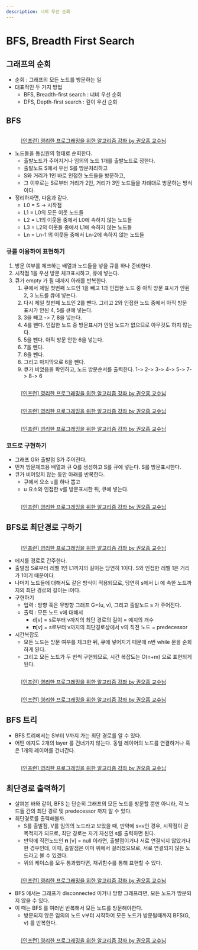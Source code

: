 ```yaml
---
description: 너비 우선 순회
---
```


# BFS, Breadth First Search

## 그래프의 순회&#x20;

* 순회 : 그래프의 모든 노드를 방문하는 일
* 대표적인 두 가지 방법
  * BFS, Breadth-first search : 너비 우선 순회&#x20;
  * DFS, Depth-first search : 깊이 우선 순회&#x20;

## BFS

<figure><img src="../../../.gitbook/assets/image (33) (1) (2) (1).png" alt=""><figcaption><p><a href="https://www.inflearn.com/course/%EC%95%8C%EA%B3%A0%EB%A6%AC%EC%A6%98-%EA%B0%95%EC%A2%8C">[인프런] 영리한 프로그래밍을 위한 알고리즘 강좌 by 권오흠 교수님</a></p></figcaption></figure>

* 노드들을 동심원의 형태로 순회한다.&#x20;
  * 출발노드가 주어지거나 임의의 노드 1개를 출발노드로 정한다.&#x20;
  * 출발노드 S에서 우선 S를 방문처리하고&#x20;
  * S와 거리가 1인 바로 인접한 노드들을 방문하고,&#x20;
  * 그 이후로는 S로부터 거리가 2인, 거리가 3인 노드들을 차례대로 방문하는 방식이다.&#x20;
* 정리하자면, 다음과 같다.&#x20;
  * L0 = S -> 시작점&#x20;
  * L1 = L0의 모든 이웃 노드들
  * L2 = L1의 이웃들 중에서 L0에 속하지 않는 노드들
  * L3 = L2의 이웃들 중에서 L1에 속하지 않는 노드들&#x20;
  * Ln = Ln-1 의 이웃들 중에서 Ln-2에 속하지 않는 노드들&#x20;

### 큐를 이용하여 표현하기

1. 방문 여부를 체크하는 배열과 노드들을 넣을 큐를 하나 준비한다.&#x20;
2. 시작점 1을 우선 방문 체크표시하고, 큐에 넣는다.&#x20;
3. 큐가 empty 가 될 때까지 아래를 반복한다.&#x20;
   1. 큐에서 제일 첫번째 노드인 1을 빼고 1과 인접한 노드 중 아직 방문 표시가 안된 2, 3 노드를 큐에 넣는다.
   2. 다시 제일 첫번째 노드인 2를 뺀다. 그리고 2와 인접한 노드 중에서 아직 방문 표시가 안된 4, 5를 큐에 넣는다.&#x20;
   3. 3을 빼고 -> 7, 8을 넣는다.&#x20;
   4. 4를 뺀다. 인접한 노드 중 방문표시가 안된 노드가 없으므로 아무것도 하지 않는다.&#x20;
   5. 5을 뺀다. 아직 방문 안한 6을 넣는다.&#x20;
   6. 7을 뺀다.&#x20;
   7. 8을 뺀다.&#x20;
   8. 그리고 마지막으로 6을 뺀다.&#x20;
   9. 큐가 비었음을 확인하고, 노드 방문순서를 출력한다. 1-> 2-> 3-> 4-> 5-> 7-> 8-> 6

<figure><img src="../../../.gitbook/assets/image (1) (6) (1) (1).png" alt=""><figcaption><p><a href="https://www.inflearn.com/course/%EC%95%8C%EA%B3%A0%EB%A6%AC%EC%A6%98-%EA%B0%95%EC%A2%8C">[인프런] 영리한 프로그래밍을 위한 알고리즘 강좌 by 권오흠 교수님</a></p></figcaption></figure>

<figure><img src="../../../.gitbook/assets/image (38) (2) (1).png" alt=""><figcaption><p><a href="https://www.inflearn.com/course/%EC%95%8C%EA%B3%A0%EB%A6%AC%EC%A6%98-%EA%B0%95%EC%A2%8C">[인프런] 영리한 프로그래밍을 위한 알고리즘 강좌 by 권오흠 교수님</a></p></figcaption></figure>

<figure><img src="../../../.gitbook/assets/image (11) (3) (1).png" alt=""><figcaption><p><a href="https://www.inflearn.com/course/%EC%95%8C%EA%B3%A0%EB%A6%AC%EC%A6%98-%EA%B0%95%EC%A2%8C">[인프런] 영리한 프로그래밍을 위한 알고리즘 강좌 by 권오흠 교수님</a></p></figcaption></figure>

### 코드로 구현하기

* 그래프 G와 출발점 S가 주어진다.&#x20;
* 먼저 방문체크용 배열과 큐 Q를 생성하고 S를 큐에 넣는다. S를 방문표시한다.&#x20;
* 큐가 비어있지 않는 동안 아래를 반복한다.&#x20;
  * 큐에서 요소 u를 하나 뽑고&#x20;
  * u 요소와 인접한 v를 방문표시한 뒤, 큐에 넣는다.&#x20;

<figure><img src="../../../.gitbook/assets/image (15) (4).png" alt=""><figcaption><p><a href="https://www.inflearn.com/course/%EC%95%8C%EA%B3%A0%EB%A6%AC%EC%A6%98-%EA%B0%95%EC%A2%8C">[인프런] 영리한 프로그래밍을 위한 알고리즘 강좌 by 권오흠 교수님</a></p></figcaption></figure>



## BFS로 최단경로 구하기

<figure><img src="../../../.gitbook/assets/image (2) (9) (1).png" alt=""><figcaption><p><a href="https://www.inflearn.com/course/%EC%95%8C%EA%B3%A0%EB%A6%AC%EC%A6%98-%EA%B0%95%EC%A2%8C">[인프런] 영리한 프로그래밍을 위한 알고리즘 강좌 by 권오흠 교수님</a></p></figcaption></figure>

* 에지를 경로로 간주한다.&#x20;
* 출발점 S로부터 레벨 1인 L1까지의 길이는 당연히 1이다. S와 인접한 레벨 1은 거리가 1이기 때문이다.&#x20;
* 나머지 노드들에 대해서도 같은 방식이 적용되므로, 당연히 s에서 Li 에 속한 노드까지의 최단 경로의 길이는 i이다.&#x20;
* 구현하기&#x20;
  * 입력 : 방향 혹은 무방향 그래프 G=(u, v), 그리고 출발노드 s 가 주어진다.&#x20;
  * 출력 : 모든 노드 v에 대해서&#x20;
    * d\[v] = s로부터 v까지의 최단 경로의 길이 = 에지의 개수&#x20;
    * 𝛑\[v] = s로부터 v까지의 최단경로상에서 v의 직전 노드 = predecessor &#x20;
* 시간복잡도
  * 모든 노드는 방문 여부를 체크한 뒤, 큐에 넣어지기 때문에 n번 while 문을 순회하게 된다.&#x20;
  * 그리고 모든 노드가 두 번씩 구현되므로, 시간 복잡도는 O(n+m) 으로 표현되게 된다.&#x20;

<figure><img src="../../../.gitbook/assets/image (37) (1) (2) (1).png" alt=""><figcaption><p><a href="https://www.inflearn.com/course/%EC%95%8C%EA%B3%A0%EB%A6%AC%EC%A6%98-%EA%B0%95%EC%A2%8C">[인프런] 영리한 프로그래밍을 위한 알고리즘 강좌 by 권오흠 교수님</a></p></figcaption></figure>

<figure><img src="../../../.gitbook/assets/image (10) (7) (1) (1).png" alt=""><figcaption><p><a href="https://www.inflearn.com/course/%EC%95%8C%EA%B3%A0%EB%A6%AC%EC%A6%98-%EA%B0%95%EC%A2%8C">[인프런] 영리한 프로그래밍을 위한 알고리즘 강좌 by 권오흠 교수님</a></p></figcaption></figure>

## BFS 트리

* BFS 트리에서는 S부터 V까지 가는 최단 경로를 알 수 있다.&#x20;
* 어떤 에지도 2개의 layer 를 건너가지 않는다. 동일 레이어의 노드를 연결하거나 혹은 1개의 레이어를 건너간다.&#x20;

<figure><img src="../../../.gitbook/assets/image (24) (2) (1).png" alt=""><figcaption><p><a href="https://www.inflearn.com/course/%EC%95%8C%EA%B3%A0%EB%A6%AC%EC%A6%98-%EA%B0%95%EC%A2%8C">[인프런] 영리한 프로그래밍을 위한 알고리즘 강좌 by 권오흠 교수님</a></p></figcaption></figure>

## 최단경로 출력하기&#x20;

* 살펴본 바와 같이, BFS 는 단순히 그래프의 모든 노드를 방문할 뿐만 아니라, 각 노드들 간의 최단 경로 및 predecessor 까지 알 수 있다.&#x20;
* 최단경로를 출력해볼까.&#x20;
  * S를 출발점, V를 임의의 노드라고 보았을 때, 만약에 s=v인 경우, 시작점이 곧 목적지가 되므로, 최단 경로는 자기 자신인 s를 출력하면 된다.&#x20;
  * 만약에 직전노드인 𝛑 \[v] = null 이라면, 출발점이거나 서로 연결되지 않았거나 한 경우인데, 이때, 출발점은 이미 위에서 걸러졌으므로, 서로 연결되지 않은 노드라고 볼 수 있겠다.&#x20;
  * 위의 케이스를 모두 통과했다면, 재귀함수를 통해 표현할 수 있다.&#x20;

<figure><img src="../../../.gitbook/assets/image (20) (2) (1).png" alt=""><figcaption><p><a href="https://www.inflearn.com/course/%EC%95%8C%EA%B3%A0%EB%A6%AC%EC%A6%98-%EA%B0%95%EC%A2%8C">[인프런] 영리한 프로그래밍을 위한 알고리즘 강좌 by 권오흠 교수님</a></p></figcaption></figure>



* BFS 에서는 그래프가 disconnected 이거나 방향 그래프라면, 모든 노드가 방문되지 않을 수 있다.&#x20;
* 이 때는 BFS 를 여러번 반복해서 모든 노드를 방문해야한다.&#x20;
  * 방문되지 않은 임의의 노드 v부터 시작하여 모든 노드가 방문될때까지 BFS(G, v) 를 반복한다.&#x20;

<figure><img src="../../../.gitbook/assets/image (22) (3).png" alt=""><figcaption><p><a href="https://www.inflearn.com/course/%EC%95%8C%EA%B3%A0%EB%A6%AC%EC%A6%98-%EA%B0%95%EC%A2%8C">[인프런] 영리한 프로그래밍을 위한 알고리즘 강좌 by 권오흠 교수님</a></p></figcaption></figure>

